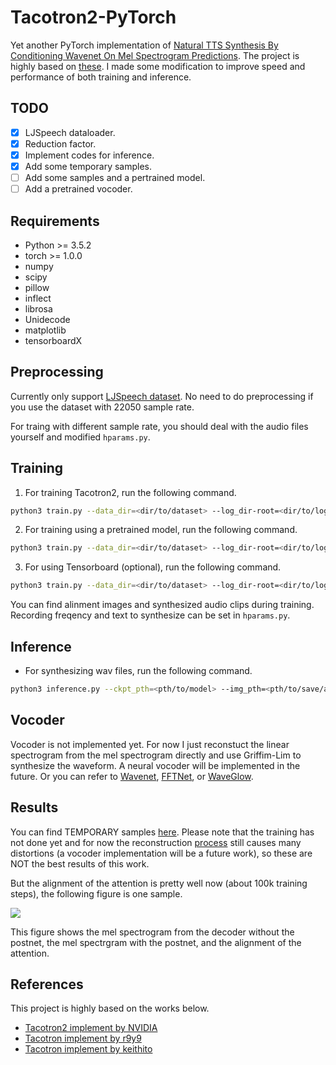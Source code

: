# Tacotron2-PyTorch
Yet another PyTorch implementation of [Natural TTS Synthesis By Conditioning
Wavenet On Mel Spectrogram Predictions](https://arxiv.org/pdf/1712.05884.pdf). The project is highly based on [these](#References). I made some modification to improve speed and performance of both training and inference.

## TODO
- [x] LJSpeech dataloader.
- [x] Reduction factor.
- [x] Implement codes for inference.
- [x] Add some temporary samples.
- [ ] Add some samples and a pertrained model.
- [ ] Add a pretrained vocoder.

## Requirements
- Python >= 3.5.2
- torch >= 1.0.0
- numpy
- scipy
- pillow
- inflect
- librosa
- Unidecode
- matplotlib
- tensorboardX

## Preprocessing
Currently only support [LJSpeech dataset](https://keithito.com/LJ-Speech-Dataset/). No need to do preprocessing if you use the dataset with 22050 sample rate.

For traing with different sample rate, you should deal with the audio files yourself and modified `hparams.py`.

## Training
1. For training Tacotron2, run the following command.

```bash
python3 train.py --data_dir=<dir/to/dataset> --log_dir-root=<dir/to/logs> --ckpt_dir=<dir/to/models>
```

2. For training using a pretrained model, run the following command.

```bash
python3 train.py --data_dir=<dir/to/dataset> --log_dir-root=<dir/to/logs> --ckpt_dir=<dir/to/models> --ckpt_pth=<pth/to/pretrained/model>
```

3. For using Tensorboard (optional), run the following command.

```bash
python3 train.py --data_dir=<dir/to/dataset> --log_dir-root=<dir/to/logs> --ckpt_dir=<dir/to/models> --ckpt_pth=<pth/to/pretrained/model>
```

You can find alinment images and synthesized audio clips during training. Recording freqency and text to synthesize can be set in `hparams.py`.

## Inference
- For synthesizing wav files, run the following command.

```bash
python3 inference.py --ckpt_pth=<pth/to/model> --img_pth=<pth/to/save/alignment> --wav_pth=<pth/to/save/wavs> --text=<text/to/synthesize>
```

## Vocoder
Vocoder is not implemented yet. For now I just reconstuct the linear spectrogram from the mel spectrogram directly and use Griffim-Lim to synthesize the waveform. A neural vocoder will be implemented in the future. Or you can refer to [Wavenet](https://github.com/r9y9/wavenet_vocoder), [FFTNet](https://github.com/syang1993/FFTNet), or [WaveGlow](https://github.com/NVIDIA/waveglow).

## Results
You can find TEMPORARY samples [here](https://github.com/BogiHsu/Tacotron2-PyTorch/tree/master/results). Please note that the training has not done yet and for now the reconstruction [process](#Vocoder) still causes many distortions (a vocoder implementation will be a future work), so these are NOT the best results of this work.

But the alignment of the attention is pretty well now (about 100k training steps), the following figure is one sample.

<img src="https://github.com/BogiHsu/Tacotron2-PyTorch/blob/master/results/tmp.png">

This figure shows the mel spectrogram from the decoder without the postnet, the mel spectrgram with the postnet, and the alignment of the attention.

## References
This project is highly based on the works below.
- [Tacotron2 implement by NVIDIA](https://github.com/NVIDIA/tacotron2)
- [Tacotron implement by r9y9](https://github.com/r9y9/tacotron_pytorch)
- [Tacotron implement by keithito](https://github.com/keithito/tacotron)
